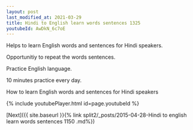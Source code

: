 ```yaml
---
layout: post
last_modified_at: 2021-03-29
title: Hindi to English learn words sentences 1325 
youtubeId: AwDkN_6c7oE
---
```

 
 
Helps to learn English words and sentences for Hindi speakers.

Opportunitiy to repeat the words sentences. 

Practice English language. 
 
10 minutes practice every day. 
 
How to learn English words and sentences for Hindi speakers 
 
{% include youtubePlayer.html id=page.youtubeId %}
 
 
[Next]({{ site.baseurl }}{% link  split2/_posts/2015-04-28-Hindi to english learn words sentences 1150 .md%})
 
